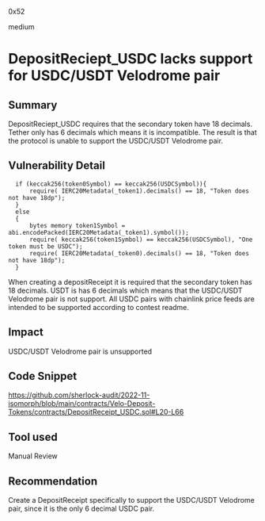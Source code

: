 0x52

medium

# DepositReciept_USDC lacks support for USDC/USDT Velodrome pair

## Summary

DepositReciept_USDC requires that the secondary token have 18 decimals. Tether only has 6 decimals which means it is incompatible. The result is that the protocol is unable to support the USDC/USDT Velodrome pair.

## Vulnerability Detail

      if (keccak256(token0Symbol) == keccak256(USDCSymbol)){
          require( IERC20Metadata(_token1).decimals() == 18, "Token does not have 18dp");
      }
      else
      {   
          bytes memory token1Symbol = abi.encodePacked(IERC20Metadata(_token1).symbol());
          require( keccak256(token1Symbol) == keccak256(USDCSymbol), "One token must be USDC");
          require( IERC20Metadata(_token0).decimals() == 18, "Token does not have 18dp");
      }

When creating a depositReceipt it is required that the secondary token has 18 decimals. USDT is has 6 decimals which means that the USDC/USDT Velodrome pair is not support. All USDC pairs with chainlink price feeds are intended to be supported according to contest readme.

## Impact

USDC/USDT Velodrome pair is unsupported

## Code Snippet

https://github.com/sherlock-audit/2022-11-isomorph/blob/main/contracts/Velo-Deposit-Tokens/contracts/DepositReceipt_USDC.sol#L20-L66

## Tool used

Manual Review

## Recommendation

Create a DepositReceipt specifically to support the USDC/USDT Velodrome pair, since it is the only 6 decimal USDC pair.